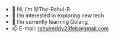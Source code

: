 - 👋 Hi, I’m @The-Rahul-R
- 👀 I’m interested in exploring new tech
- 🌱 I’m currently learning Golang
- 📫 E-mail: rahulreddy23feb@gmail.com

<!---
The-Rahul-R/The-Rahul-R is a ✨ special ✨ repository because its `README.md` (this file) appears on your GitHub profile.
You can click the Preview link to take a look at your changes.
--->
